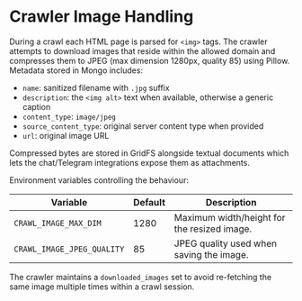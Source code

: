 # Crawler Image Handling

During a crawl each HTML page is parsed for `<img>` tags. The crawler attempts
to download images that reside within the allowed domain and compresses them to
JPEG (max dimension 1280px, quality 85) using Pillow. Metadata stored in Mongo
includes:

- `name`: sanitized filename with `.jpg` suffix
- `description`: the `<img alt>` text when available, otherwise a generic caption
- `content_type`: `image/jpeg`
- `source_content_type`: original server content type when provided
- `url`: original image URL

Compressed bytes are stored in GridFS alongside textual documents which lets the
chat/Telegram integrations expose them as attachments.

Environment variables controlling the behaviour:

| Variable                    | Default | Description                                    |
|-----------------------------|---------|------------------------------------------------|
| `CRAWL_IMAGE_MAX_DIM`       | 1280    | Maximum width/height for the resized image.    |
| `CRAWL_IMAGE_JPEG_QUALITY`  | 85      | JPEG quality used when saving the image.       |

The crawler maintains a `downloaded_images` set to avoid re-fetching the same
image multiple times within a crawl session.
